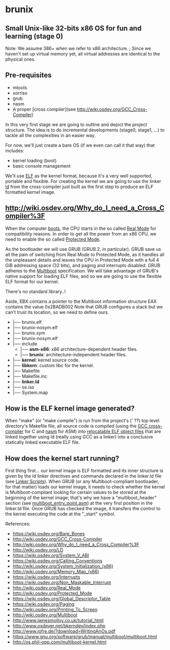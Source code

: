 # brunix
## Small Unix-like 32-bits x86 OS for fun and learning (stage 0)

Note: We assume 386+ when we refer to x86 architecture.
; Since we haven't set up virtual memory yet, all virtual addresses are identical to the physical ones.

## Pre-requisites
* mtools
* xorriso
* grub
* nasm
* A proper [cross compiler](see http://wiki.osdev.org/GCC_Cross-Compiler)

In this very first stage we are going to outline and depict the project structure. The idea is to do incremental developments (stage0, stage1, ...) to tackle all the complexities in an easier way.

For now, we'll just create a bare OS (if we even can call it that way) that includes:
* kernel loading (boot)
* basic console management

We'll use [ELF](http://wiki.osdev.org/ELF) as the kernel format, because it's a very well supported, portable and flexible.
For creating the kernel we are going to use the linker [ld](http://wiki.osdev.org/LD) from the cross-compiler just built as the first step
to produce an ELF formatted kernel image.

## http://wiki.osdev.org/Why_do_I_need_a_Cross_Compiler%3F


When the computer [boots](http://wiki.osdev.org/System_Initialization_(x86)),
the CPU starts in the so called [Real Mode](http://wiki.osdev.org/Real_Mode) for compatibility reasons. In order
to get all the power from an x86 CPU, we need to enable the so called [Protected Mode](http://wiki.osdev.org/Protected_Mode).

As the bootloader we will use GRUB (GRUB 2, in particular). GRUB save us all the pain of switching from Real Mode to Protected Mode, as it handles
all the unpleasant details and leaves the CPU in Protected Mode with a full 4 GiB addressing space (32 bits),
and paging and interrupts disabled.
GRUB adheres to the [Multiboot](http://wiki.osdev.org/Multiboot) specification.
We will take advantage of GRUB's native support for loading ELF files, and so we are going to use the flexible ELF format for our kernel.


There's no standard library..!


Aside,
EBX contains a pointer to the Multiboot information structure
EAX contains the value 0x2BADB002
Note that GRUB configures a stack but we can't trust its location, so we need to define ours.


 * |── brunix.elf
 * |── brunix-nosym.elf
 * |── brunix.sym
 * |── brunix-nosym.elf
 * |── include
   * |── **asm-x86**: x86 architecture-dependent header files.
   * |── **brunix**: architecture-independent header files.
 * |── **kernel**: kernel source code.
 * |── **libkern**: custom libc for the kernel.
 * |── Makefile
 * |── Makefile.inc
 * |── **linker.ld**
 * |── os.iso
 * |── System.map


## How is the ELF kernel image generated?
When "make" (or "make compile") is run from the project's (' ??) top level directory's Makefile file, all source code is compiled (using the [GCC cross-compiler](http://wiki.osdev.org/GCC_Cross-Compiler) for C and [nasm](http://wiki.osdev.org/NASM) for ASM) into [relocatable ELF object files](http://wiki.osdev.org/Object_Files) that are linked together using ld (really using GCC as a linker) into a conclusive statically linked executable ELF file.

## How does the kernel start running?
First thing first... our kernel image is ELF formatted and its inner structure is given by the ld linker directives and commands declared in the linker.ld file (see [Linker Scripts](http://wiki.osdev.org/Linker_Scripts)).
When GRUB (or any Multiboot-compliant bootloader, for that matter) loads our kernel image, it needs to check whether the kernel is Multiboot-compliant looking for certain values to be stored at the beginning of the kernel image; that's why we have a "multiboot_header" section (see [multiboot_entry_point.asm](/kernel/multiboot_entry_point.asm)) at the very first position in the linker.ld file.
Once GRUB has checked the image, it transfers the control to the kernel executing the code at the "_start" symbol.  

References:

* https://wiki.osdev.org/Bare_Bones
* http://wiki.osdev.org/GCC_Cross-Compiler
* http://wiki.osdev.org/Why_do_I_need_a_Cross_Compiler%3F
* http://wiki.osdev.org/LD
* https://wiki.osdev.org/System_V_ABI
* https://wiki.osdev.org/Calling_Conventions
* http://wiki.osdev.org/System_Initialization_(x86)
* http://wiki.osdev.org/Memory_Map_(x86)
* https://wiki.osdev.org/Interrupts
* https://wiki.osdev.org/Non_Maskable_Interrupt
* http://wiki.osdev.org/Real_Mode
* http://wiki.osdev.org/Protected_Mode
* https://wiki.osdev.org/Global_Descriptor_Table
* https://wiki.osdev.org/Paging
* http://wiki.osdev.org/Printing_To_Screen
* http://wiki.osdev.org/Multiboot
* http://www.jamesmolloy.co.uk/tutorial_html
* http://www.osdever.net/bkerndev/index.php
* http://www.jofre.de/?download=WritingAnOs.pdf
* https://www.gnu.org/software/grub/manual/multiboot/multiboot.html
* http://os.phil-opp.com/multiboot-kernel.html
